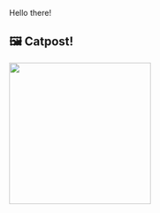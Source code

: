 Hello there!



## 🖼️ Catpost!

<sub>
    <img src="https://cdn2.thecatapi.com/images/6po.jpg" height="256">
</sub>

